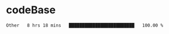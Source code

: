 # codeBase
<!--START_SECTION:waka-->

```txt
Other   8 hrs 18 mins   █████████████████████████   100.00 %
```

<!--END_SECTION:waka-->
